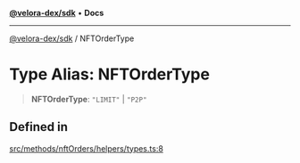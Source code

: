 [**@velora-dex/sdk**](../README.md) • **Docs**

***

[@velora-dex/sdk](../globals.md) / NFTOrderType

# Type Alias: NFTOrderType

> **NFTOrderType**: `"LIMIT"` \| `"P2P"`

## Defined in

[src/methods/nftOrders/helpers/types.ts:8](https://github.com/VeloraDEX/sdk/blob/feat/extend_delta_orders_filtering/src/methods/nftOrders/helpers/types.ts#L8)
